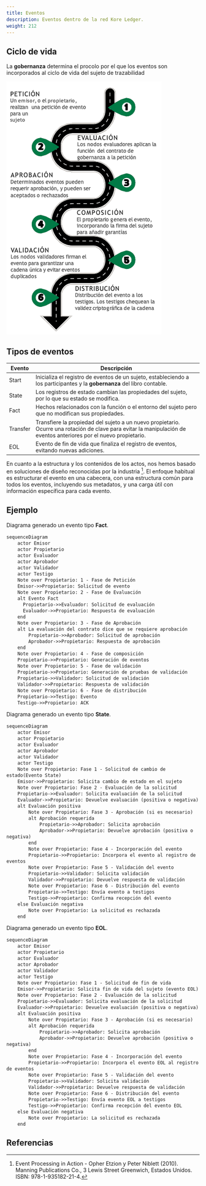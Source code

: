 ```yaml
---
title: Eventos
description: Eventos dentro de la red Kore Ledger.
weight: 212
---
```

## Ciclo de vida

La **gobernanza** determina el procolo por el que los eventos son incorporados al ciclo de vida del sujeto de trazabilidad

![Protocol](protocol.png) 


## Tipos de eventos
| Evento    | Descripción                                                                                               |
|-----------|-----------------------------------------------------------------------------------------------------------|
| Start     | Inicializa el registro de eventos de un sujeto, estableciendo a los participantes y la **gobernanza** del libro contable. |
| State     | Los registros de estado cambian las propiedades del sujeto, por lo que su estado se modifica.             |
| Fact      | Hechos relacionados con la función o el entorno del sujeto pero que no modifican sus propiedades.         |
| Transfer  | Transfiere la propiedad del sujeto a un nuevo propietario. Ocurre una rotación de clave para evitar la manipulación de eventos anteriores por el nuevo propietario. |
| EOL       | Evento de fin de vida que finaliza el registro de eventos, evitando nuevas adiciones.                     |


En cuanto a la estructura y los contenidos de los actos, nos hemos basado en soluciones de diseño reconocidas por la industria [^1]. El enfoque habitual es estructurar el evento en una cabecera, con una estructura común para todos los eventos, incluyendo sus metadatos, y una carga útil con información específica para cada evento.

## Ejemplo
Diagrama generado un evento tipo **Fact**.
```mermaid
sequenceDiagram
    actor Emisor
    actor Propietario
    actor Evaluador
    actor Aprobador
    actor Validador
    actor Testigo
    Note over Propietario: 1 - Fase de Petición
    Emisor->>Propietario: Solicitud de evento
    Note over Propietario: 2 - Fase de Evaluación
    alt Evento Fact
      Propietario->>Evaluador: Solicitud de evaluación
      Evaluador->>Propietario: Respuesta de evaluación
    end
    Note over Propietario: 3 - Fase de Aprobación
    alt La evaluación del contrato dice que se requiere aprobación
        Propietario->>Aprobador: Solicitud de aprobación
        Aprobador->>Propietario: Respuesta de aprobación
    end
    Note over Propietario: 4 - Fase de composición
    Propietario->>Propietario: Generación de eventos
    Note over Propietario: 5 - Fase de validación
    Propietario->>Propietario: Generación de pruebas de validación
    Propietario->>Validador: Solicitud de validación
    Validador->>Propietario: Respuesta de validación
    Note over Propietario: 6 - Fase de distribución
    Propietario->>Testigo: Evento
    Testigo->>Propietario: ACK
```
Diagrama generado un evento tipo **State**.
```mermaid
sequenceDiagram
    actor Emisor
    actor Propietario
    actor Evaluador
    actor Aprobador
    actor Validador
    actor Testigo
    Note over Propietario: Fase 1 - Solicitud de cambio de estado(Evento State)
    Emisor->>Propietario: Solicita cambio de estado en el sujeto
    Note over Propietario: Fase 2 - Evaluación de la solicitud
    Propietario->>Evaluador: Solicita evaluación de la solicitud
    Evaluador->>Propietario: Devuelve evaluación (positiva o negativa)
    alt Evaluación positiva
        Note over Propietario: Fase 3 - Aprobación (si es necesario)
        alt Aprobación requerida
            Propietario->>Aprobador: Solicita aprobación
            Aprobador->>Propietario: Devuelve aprobación (positiva o negativa)
        end
        Note over Propietario: Fase 4 - Incorporación del evento
        Propietario->>Propietario: Incorpora el evento al registro de eventos
        Note over Propietario: Fase 5 - Validación del evento
        Propietario->>Validador: Solicita validación
        Validador->>Propietario: Devuelve respuesta de validación
        Note over Propietario: Fase 6 - Distribución del evento
        Propietario->>Testigo: Envía evento a testigos
        Testigo->>Propietario: Confirma recepción del evento
    else Evaluación negativa
        Note over Propietario: La solicitud es rechazada
    end
```
Diagrama generado un evento tipo **EOL**.
```mermaid
sequenceDiagram
    actor Emisor
    actor Propietario
    actor Evaluador
    actor Aprobador
    actor Validador
    actor Testigo
    Note over Propietario: Fase 1 - Solicitud de fin de vida
    Emisor->>Propietario: Solicita fin de vida del sujeto (evento EOL)
    Note over Propietario: Fase 2 - Evaluación de la solicitud
    Propietario->>Evaluador: Solicita evaluación de la solicitud
    Evaluador->>Propietario: Devuelve evaluación (positiva o negativa)
    alt Evaluación positiva
        Note over Propietario: Fase 3 - Aprobación (si es necesario)
        alt Aprobación requerida
            Propietario->>Aprobador: Solicita aprobación
            Aprobador->>Propietario: Devuelve aprobación (positiva o negativa)
        end
        Note over Propietario: Fase 4 - Incorporación del evento
        Propietario->>Propietario: Incorpora el evento EOL al registro de eventos
        Note over Propietario: Fase 5 - Validación del evento
        Propietario->>Validador: Solicita validación
        Validador->>Propietario: Devuelve respuesta de validación
        Note over Propietario: Fase 6 - Distribución del evento
        Propietario->>Testigo: Envía evento EOL a testigos
        Testigo->>Propietario: Confirma recepción del evento EOL
    else Evaluación negativa
        Note over Propietario: La solicitud es rechazada
    end
```
## Referencias
[^1]: Event Processing in Action - Opher Etzion y Peter Niblett (2010). Manning Publications Co., 3 Lewis Street Greenwich, Estados Unidos. ISBN: 978-1-935182-21-4.